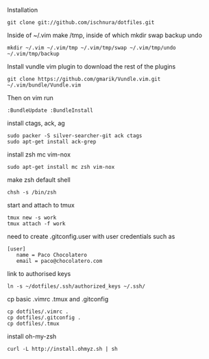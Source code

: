 Installation

    git clone git://github.com/ischnura/dotfiles.git

Inside of ~/.vim make /tmp, inside of which mkdir swap backup undo

    mkdir ~/.vim ~/.vim/tmp ~/.vim/tmp/swap ~/.vim/tmp/undo ~/.vim/tmp/backup

Install vundle vim plugin to download the rest of the plugins

    git clone https://github.com/gmarik/Vundle.vim.git ~/.vim/bundle/Vundle.vim

Then on vim run

    :BundleUpdate :BundleInstall

install ctags, ack, ag

    sudo packer -S silver-searcher-git ack ctags
    sudo apt-get install ack-grep

install zsh mc vim-nox

    sudo apt-get install mc zsh vim-nox

make zsh default shell

    chsh -s /bin/zsh

start and attach to tmux

    tmux new -s work
    tmux attach -f work

need to create .gitconfig.user with user credentials such as

    [user]
       name = Paco Chocolatero        
       email = paco@chocolatero.com 

link to authorised keys

    ln -s ~/dotfiles/.ssh/authorized_keys ~/.ssh/

cp basic .vimrc .tmux and .gitconfig

    cp dotfiles/.vimrc .
    cp dotfiles/.gitconfig .
    cp dotfiles/.tmux

install oh-my-zsh

    curl -L http://install.ohmyz.sh | sh
